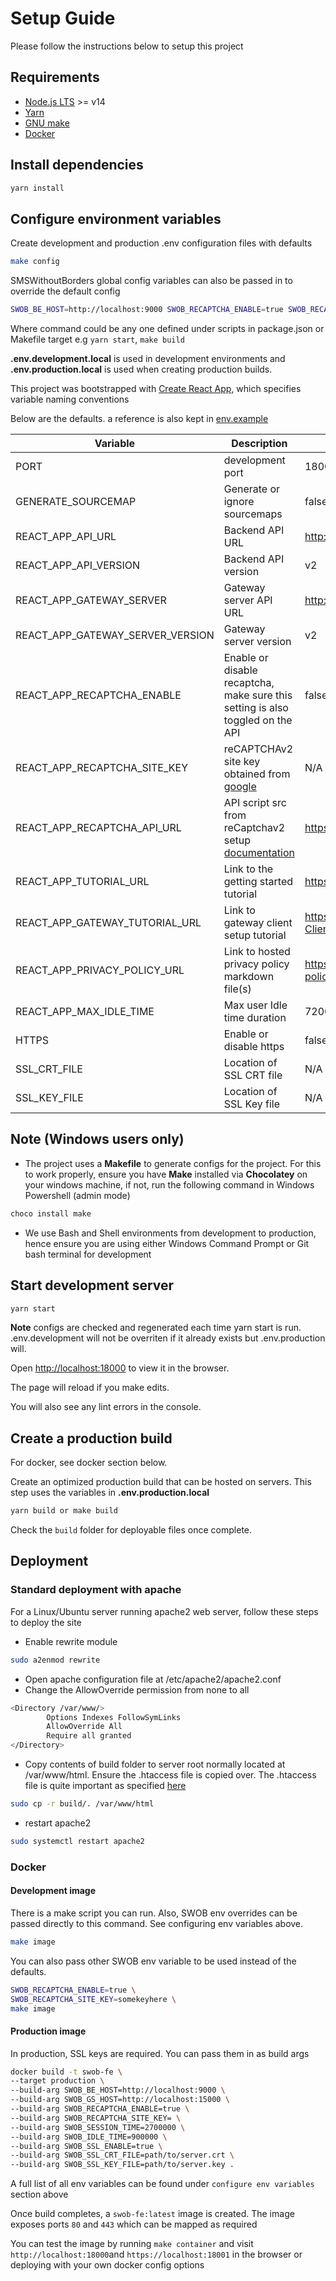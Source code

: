 # Setup Guide

Please follow the instructions below to setup this project

## Requirements

- [Node.js LTS](https://nodejs.org/en/download/) >= v14
- [Yarn](https://classic.yarnpkg.com/en/docs/install)
- [GNU make](https://www.gnu.org/software/make/)
- [Docker](https://www.docker.com/)

## Install dependencies

```bash
yarn install
```

## Configure environment variables

Create development and production .env configuration files with defaults

```bash
make config
```

SMSWithoutBorders global config variables can also be passed in to override the default config

```bash
SWOB_BE_HOST=http://localhost:9000 SWOB_RECAPTCHA_ENABLE=true SWOB_RECAPTCHA_SITE_KEY=skfhk123 <command>
```

Where command could be any one defined under scripts in package.json or Makefile target e.g `yarn start`, `make build`

**.env.development.local** is used in development environments and **.env.production.local** is used when creating production builds.

This project was bootstrapped with [Create React App](https://github.com/facebook/create-react-app), which specifies variable naming conventions

Below are the defaults. a reference is also kept in [env.example](../env.example)

| Variable                         | Description                                                                                                 | Default value                                                                                           | Override                |
| -------------------------------- | ----------------------------------------------------------------------------------------------------------- | ------------------------------------------------------------------------------------------------------- | ----------------------- |
| PORT                             | development port                                                                                            | 18000                                                                                                   | PORT                    |
| GENERATE_SOURCEMAP               | Generate or ignore sourcemaps                                                                               | false                                                                                                   | N/A                     |
| REACT_APP_API_URL                | Backend API URL                                                                                             | <http://localhost:9000>                                                                                 | SWOB_BE_HOST            |
| REACT_APP_API_VERSION            | Backend API version                                                                                         | v2                                                                                                      | SWOB_BE_VERSION         |
| REACT_APP_GATEWAY_SERVER         | Gateway server API URL                                                                                      | <http://localhost:15000>                                                                                | SWOB_GS_HOST            |
| REACT_APP_GATEWAY_SERVER_VERSION | Gateway server version                                                                                      | v2                                                                                                      | SWOB_GS_VERSION         |
| REACT_APP_RECAPTCHA_ENABLE       | Enable or disable recaptcha, make sure this setting is also toggled on the API                              | false                                                                                                   | SWOB_RECAPTCHA_ENABLE   |
| REACT_APP_RECAPTCHA_SITE_KEY     | reCAPTCHAv2 site key obtained from [google](https://www.google.com/recaptcha/admin)                         | N/A                                                                                                     | SWOB_RECAPTCHA_SITE_KEY |
| REACT_APP_RECAPTCHA_API_URL      | API script src from reCaptchav2 setup [documentation](https://developers.google.com/recaptcha/docs/display) | <https://www.google.com/recaptcha/api.js>                                                               | N/A                     |
| REACT_APP_TUTORIAL_URL           | Link to the getting started tutorial                                                                        | <https://smswithoutborders.github.io/docs/tutorials/getting-started>                                    | N/A                     |
| REACT_APP_GATEWAY_TUTORIAL_URL   | Link to gateway client setup tutorial                                                                       | <https://github.com/smswithoutborders/SMSWithoutBorders-Gateway-Client/blob/alpha_stable/src/README.md> | N/A                     |
| REACT_APP_PRIVACY_POLICY_URL     | Link to hosted privacy policy markdown file(s)                                                              | <https://raw.githubusercontent.com/smswithoutborders/smswithoutborders.com/dev/docs/privacy-policy>     | N/A                     |
| REACT_APP_MAX_IDLE_TIME          | Max user Idle time duration                                                                                 | 720000ms                                                                                                | SWOB_MAX_IDLE_TIME      |
| HTTPS                            | Enable or disable https                                                                                     | false                                                                                                   | SWOB_SSL_ENABLE         |
| SSL_CRT_FILE                     | Location of SSL CRT file                                                                                    | N/A                                                                                                     | SWOB_SSL_CRT_FILE       |
| SSL_KEY_FILE                     | Location of SSL Key file                                                                                    | N/A                                                                                                     | SWOB_SSL_KEY_FILE       |

## Note (Windows users only)
 - The project uses a **Makefile** to generate configs for the project. For this to work properly, ensure you have **Make** installed via **Chocolatey** on your windows machine, if not,  run the following command in Windows Powershell (admin mode) 

```bash
choco install make
```
- We use Bash and Shell environments from development to production, hence ensure you are using either Windows Command Prompt or Git bash terminal for development

## Start development server

```bash
yarn start
```

**Note** configs are checked and regenerated each time yarn start is run. .env.development will not be overriten if it already exists but .env.production will.

Open [http://localhost:18000](http://localhost:18000) to view it in the browser.

The page will reload if you make edits.

You will also see any lint errors in the console.

## Create a production build

For docker, see docker section below.

Create an optimized production build that can be hosted on servers. This step uses the variables in **.env.production.local**

```bash
yarn build or make build
```

Check the `build` folder for deployable files once complete.

## Deployment

### Standard deployment with apache

For a Linux/Ubuntu server running apache2 web server, follow these steps to deploy the site

- Enable rewrite module

```bash
sudo a2enmod rewrite
```

- Open apache configuration file at /etc/apache2/apache2.conf
- Change the AllowOverride permission from none to all

```bash
<Directory /var/www/>
        Options Indexes FollowSymLinks
        AllowOverride All
        Require all granted
</Directory>
```

- Copy contents of build folder to server root normally located at /var/www/html. Ensure the .htaccess file is copied over. The .htaccess file is quite important as specified [here](https://create-react-app.dev/docs/deployment/#static-server)

```bash
sudo cp -r build/. /var/www/html
```

- restart apache2

```bash
sudo systemctl restart apache2
```

### Docker

#### Development image

There is a make script you can run. Also, SWOB env overrides can be passed directly to this command. See configuring env variables above.

```bash
make image
```

You can also pass other SWOB env variable to be used instead of the defaults.

```bash
SWOB_RECAPTCHA_ENABLE=true \
SWOB_RECAPTCHA_SITE_KEY=somekeyhere \
make image
```

#### Production image

In production, SSL keys are required. You can pass them in as build args

```bash
docker build -t swob-fe \
--target production \
--build-arg SWOB_BE_HOST=http://localhost:9000 \
--build-arg SWOB_GS_HOST=http://localhost:15000 \
--build-arg SWOB_RECAPTCHA_ENABLE=true \
--build-arg SWOB_RECAPTCHA_SITE_KEY= \
--build-arg SWOB_SESSION_TIME=2700000 \
--build-arg SWOB_IDLE_TIME=900000 \
--build-arg SWOB_SSL_ENABLE=true \
--build-arg SWOB_SSL_CRT_FILE=path/to/server.crt \
--build-arg SWOB_SSL_KEY_FILE=path/to/server.key .
```

A full list of all env variables can be found under `configure env variables` section above

Once build completes, a `swob-fe:latest` image is created. The image exposes ports `80` and `443` which can be mapped as required

You can test the image by running `make container` and visit `http://localhost:18000`and `https://localhost:18001` in the browser or deploying with your own docker config options

